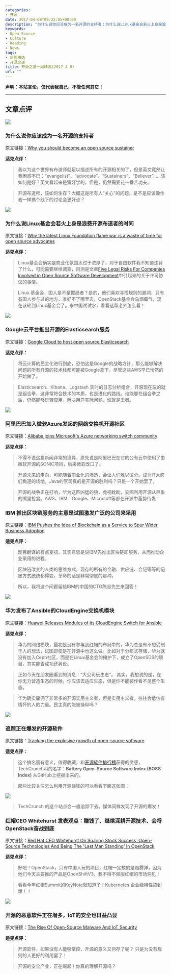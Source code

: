 ```yaml
---
categories:
- 开源
date: 2017-04-08T09:22:05+08:00
description: "为什么说你应该成为一名开源的支持者；为什么说Linux基金会若火上身是浪费开源布道者的时间；IBM 推出区块链服务的主意是试图激发广泛的公司来采用；华为发布了Ansible的CloudEngine交换机模块；追踪正在爆发的开源软件；红帽CEO Whitehurst 发表观点：赚钱了、继续深耕开源技术、会将OpenStack奋战到底"
keywords:
- Open Source
- Culture
- Reading
- News
tags:
- 每周精选
- 开源之道
title: 开源之道一周精选(2017 4 9)
url: ""
---
```


**声明：本站言论，仅代表我自己，不管任何其它！**

---

## 文章点评

![](https://opensource.com/sites/default/files/styles/image-full-size/public/images/business/BUS_lovemoneyglory2.png?itok=WxnzxyWP)


### 为什么说你应该成为一名开源的支持者

原文链接：[Why you should become an open source sustainer](https://opensource.com/article/17/4/become-open-source-sustainer)

**适兕点评：**

> 我以为这个世界有布道师就足以描述所有的开源相关的了，但是英文竟然让我困惑不已：“evangelist”、“advocate”、“Sustainers”、“Believer”......该如何是好？英文看起来是蛮好学的，但是，仍然需要花一番苦功夫。

> 开源布道师，该如何生存？大概这是所有人“关心”的问题。是不是应该像作者一样搞个线下的讨论会更好点？

![](https://tr3.cbsistatic.com/hub/i/r/2017/04/05/dec889b5-2b90-436d-94cb-10f9f95a2b7a/resize/770x/022ef5230c2ea0e0cf3f7e9f71bd3f51/lfbattle.jpg)

### 为什么说Linux基金会若火上身是浪费开源布道者的时间

原文链接：[Why the latest Linux Foundation flame war is a waste of time for open source advocates](http://www.techrepublic.com/article/why-the-latest-linux-foundation-flame-war-is-a-waste-of-time-for-open-source-advocates/)

**适兕点评：**

> Linux基金会确实是商业化氛围太过于浓厚了，对于自由软件我不知道违背了什么，可能需要继续调查，目测是文章[Five Legal Risks For Companies Involved in Open Source Software Development](http://fossforce.com/2017/04/lin-desktop-linux-gpl-openness/)中引起来的关于许可协议的事情。

> Linux 基金会，国人是不是搅局者？是的，他们喜欢寻找规则的漏洞，只有有国人参与过的地方，准好不了哪里去，OpenStack基金会乌烟瘴气，现在该轮到Linux基金会了。来中国试试水，看看这帮老外怎么看！

![](http://images.techhive.com/images/article/2014/11/shutterstock_153538928-100531248-primary.idge.jpg)

### Google云平台推出开源的Elasticsearch服务

原文链接：[Google Cloud to host open source Elasticsearch
](http://www.infoworld.com/article/3188332/search-engines/google-cloud-to-host-open-source-elasticsearch.html)

**适兕点评：**

> 将云计算的民主化进行到底，恐怕这是Google的战略方针，那么能够解决问题的所有开源的技术栈都可能被Google拿下，尽管这些AWS早已悄然的开始做了。

> Elasticsearch、Kibana、Logstash 实时的日志分析组合，开源现在玩的就是组合拳，这非常符合技术的本质，也是进化的路线。谁能够在组合拳之后，仍然能够玩转应用，解决用户实际问题，谁就是王者。

![](http://zdnet2.cbsistatic.com/hub/i/r/2017/04/04/9e284851-b50f-423b-9fec-3b0beab28c5e/resize/770xauto/3a9d8e514d869bd9934244cf71395c24/microsoftsonicplugandplay.jpg)

### 阿里巴巴加入微软Azure发起的网络交换机开源社区

原文链接：[Alibaba joins Microsoft's Azure networking switch community](http://www.zdnet.com/article/alibaba-is-using-microsofts-azure-networking-switch-for-its-public-cloud/)

**适兕点评：**

> 不得不说这篇新闻非常的诡异，原先说是阿里巴巴在它的公有云中使用了由微软开源的SONIC项目，后来微软改口了。

> 开源未来的走向，可能随着商业化的渗透，会让人们难以区分。成为IT大鳄们角逐的场地。Java的官司真的是开源的胜利吗？只是一个开始罢了。

> 开源的战争正在打响，华为这匹凶猛的狼，虎视眈眈，妄图利用开源从巨象的嘴里抢食。AWS、IBM、Google、Microsoft等都在开源中蓄势待发！

### IBM 推出区块链服务的主意是试图激发广泛的公司来采用

原文链接：[IBM Pushes the Idea of Blockchain as a Service to Spur Wider Business Adoption](http://www.biztechmagazine.com/article/2017/04/ibm-pushes-idea-blockchain-service-spur-wider-business-adoption)

**适兕点评：**

> 题目翻译的有点变扭，其实意思是说IBM先推出区块链即服务，从而推动企业采用的进程。

> 区块链改变的人类的思维方式，现存的所有的金融、供应链、会记等等的记账方式统统都得变，革命的话是非常彻底的那种。

> 所以，我将这个问题留给IBM的中国的CTO陈谷先生来回答！

![](https://www.sdxcentral.com/wp-content/uploads/2017/04/Huawei-Releases-Modules-of-its-CloudEngine-Switch-for-Ansible.png)

### 华为发布了Ansible的CloudEngine交换机模块

原文链接：[Huawei Releases Modules of its CloudEngine Switch for Ansible](https://www.sdxcentral.com/articles/news/huawei-releases-modules-cloudengine-switch-ansible/2017/04/)

**适兕点评：**

> 华为的网络模块，最初是没有参与到红帽的布局中的，华为总是有不想受制于人的想法，试图即使是在开源中也这么做。比如对于分布式存储，华为就没有加入Ceph社区，而是在Linux基金会的掩护下，成立了OpenSDS的项目，其实能否成功还另说。

> 正如今天在朋友圈看到的消息：“大公司玩生态”。 其实，我想说的是，在你无力营造生态的时候，你应该去适应生态，但是你不能装作看不见整个生态。

> 华为确实雇佣了非常多的开源实用主义者，但是实用主义者，往往会低估有情怀的人的力量。民主真的能被操纵吗？

![](https://tctechcrunch2011.files.wordpress.com/2016/09/gettyimages-459236718.jpg?w=1318)

### 追踪正在爆发的开源软件

原文链接：[Tracking the explosive growth of open-source software](https://techcrunch.com/2017/04/07/tracking-the-explosive-growth-of-open-source-software/)

**适兕点评：**

> 这个排名蛮有意义，值得收藏，和[开源软件排行榜](http://www.datamation.com/open-source/open-source-software-list-ultimate-list-1.html)获得的灵感，TechCrunch叫的名字：**Battery Open-Source Software Index (BOSS Index)** 从GitHub上挖掘出来的。

> 那些比较关注怎么利用开源赚钱的可以看看下面这张图：

![](https://tctechcrunch2011.files.wordpress.com/2017/04/opensourcecos_updated-4-4.jpg)

> TechCrunch 的这个站点会一直追踪下去。媒体同样发现了开源的爆发！

### 红帽CEO Whitehurst 发表观点：赚钱了、继续深耕开源技术、会将OpenStack奋战到底

原文链接：[Red Hat CEO Whitehurst On Soaring Stock Success, Open-Source Technologies And Being The 'Last Man Standing' In OpenStack](http://www.crn.com/slide-shows/cloud/300084459/red-hat-ceo-whitehurst-on-soaring-stock-success-open-source-technologies-and-being-the-last-man-standing-in-openstack.htm/pgno/0/7?itc=refresh)

**适兕点评：**

> 好吧！OpenStack，只有中国人玩的项目，红帽一定放的是烟雾弹，因为他们今天主要推的产品是OpenShiftV3，我不得不佩服红帽的市场洞见！

> 看看今年红帽Summit的KeyNote就知道了！Kubernetes 企业级特性搞到爆！！

![](https://specials-images.forbesimg.com/imageserve/613463906/960x0.jpg?fit=scale)

### 开源的恶意软件正在增多，IoT的安全也日益凸显

原文链接：[The Rise Of Open-Source Malware And IoT Security](https://www.forbes.com/sites/forbestechcouncil/2017/04/05/the-rise-of-open-source-malware-and-iot-security/#25d7bc874080)

**适兕点评：**

> 开源软件，如果没有人能够掌控，开源的意义又何存了呢？ 只是为没有规则的人更好的利用罢了！

> 开源的安全产业，正在崛起！你真的理解开源吗？
